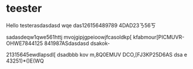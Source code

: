 # teester

Hello testerasdasdasd  wqe
das126156489789 4DAD23ㄋ56ㄎ

sadasdeqw1qwe561httj
mvojgipjgpeioowjfcasoldkp[
kfabmour[PICMUVR-OHWE7844125
841987ASdasdasd
dsakok-

21315645ewdlapsdl[
dsadbbb
kov m,8Q0EMUV
DCO,[FJ3KP25D6AS
dsa e
43251)*()E(WQ
